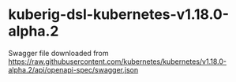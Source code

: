 # kuberig-dsl-kubernetes-v1.18.0-alpha.2

Swagger file downloaded from https://raw.githubusercontent.com/kubernetes/kubernetes/v1.18.0-alpha.2/api/openapi-spec/swagger.json
